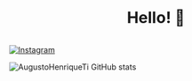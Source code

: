 <!--título-->
<div id="user-content-toc">
  <ul align="center">
    <summary><h1 style="display: inline-block">Hello! 👋</h1></summary>
</div>

<!-- Presentation -->

<!-- Dropdown -->

<!-- Links -->

[![Instagram](https://img.shields.io/badge/Instagram-E4405F?style=for-the-badge&logo=instagram&logoColor=white
)](https://www.instagram.com/augustohcg?igsh=MWpwbDNpMGZjZ2NubQ==)

<!-- GithubStats -->
![AugustoHenriqueTi GitHub stats](https://github-readme-stats.vercel.app/api?username=augustohenriqueti&show_icons=true&theme=onedark)

<!-- Portfolio -->

<!-- GIF -->
